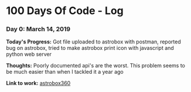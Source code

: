 # 100 Days Of Code - Log

### Day 0: March 14, 2019

**Today's Progress:** Got file uploaded to astrobox with postman, reported bug on astrobox, tried to make astrobox print icon with javascript and python web server

**Thoughts:**
Poorly documented api's are the worst. This problem seems to be much easier than when I tackled it a year ago

**Link to work:** [astrobox360](https://github.com/spuder/astrobox360)
